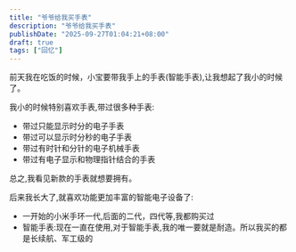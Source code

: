 ```yaml
---
title: "爷爷给我买手表"
description: "爷爷给我买手表"
publishDate: "2025-09-27T01:04:21+08:00"
draft: true
tags: ["回忆"]
---
```


前天我在吃饭的时候，小宝要带我手上的手表(智能手表),让我想起了我小的时候了。

我小的时候特别喜欢手表,带过很多种手表:
- 带过只能显示时分的电子手表
- 带过可以显示时分秒的电子手表
- 带过有时针和分针的电子机械手表
- 带过有电子显示和物理指针结合的手表

总之,我看见新款的手表就想要拥有。

后来我长大了,就喜欢功能更加丰富的智能电子设备了:
- 一开始的小米手环一代,后面的二代，四代等,我都购买过
- 智能手表:现在一直在使用,对于智能手表,我的唯一要就是耐造。所以我买的都是长续航、军工级的



